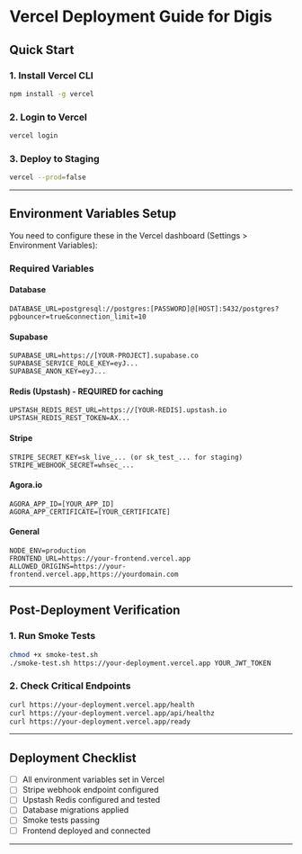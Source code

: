 # Vercel Deployment Guide for Digis

## Quick Start

### 1. Install Vercel CLI

```bash
npm install -g vercel
```

### 2. Login to Vercel

```bash
vercel login
```

### 3. Deploy to Staging

```bash
vercel --prod=false
```

---

## Environment Variables Setup

You need to configure these in the Vercel dashboard (Settings > Environment Variables):

### Required Variables

#### Database
```
DATABASE_URL=postgresql://postgres:[PASSWORD]@[HOST]:5432/postgres?pgbouncer=true&connection_limit=10
```

#### Supabase
```
SUPABASE_URL=https://[YOUR-PROJECT].supabase.co
SUPABASE_SERVICE_ROLE_KEY=eyJ...
SUPABASE_ANON_KEY=eyJ...
```

#### Redis (Upstash) - **REQUIRED for caching**
```
UPSTASH_REDIS_REST_URL=https://[YOUR-REDIS].upstash.io
UPSTASH_REDIS_REST_TOKEN=AX...
```

#### Stripe
```
STRIPE_SECRET_KEY=sk_live_... (or sk_test_... for staging)
STRIPE_WEBHOOK_SECRET=whsec_...
```

#### Agora.io
```
AGORA_APP_ID=[YOUR_APP_ID]
AGORA_APP_CERTIFICATE=[YOUR_CERTIFICATE]
```

#### General
```
NODE_ENV=production
FRONTEND_URL=https://your-frontend.vercel.app
ALLOWED_ORIGINS=https://your-frontend.vercel.app,https://yourdomain.com
```

---

## Post-Deployment Verification

### 1. Run Smoke Tests

```bash
chmod +x smoke-test.sh
./smoke-test.sh https://your-deployment.vercel.app YOUR_JWT_TOKEN
```

### 2. Check Critical Endpoints

```bash
curl https://your-deployment.vercel.app/health
curl https://your-deployment.vercel.app/api/healthz
curl https://your-deployment.vercel.app/ready
```

---

## Deployment Checklist

- [ ] All environment variables set in Vercel
- [ ] Stripe webhook endpoint configured
- [ ] Upstash Redis configured and tested
- [ ] Database migrations applied
- [ ] Smoke tests passing
- [ ] Frontend deployed and connected

---

